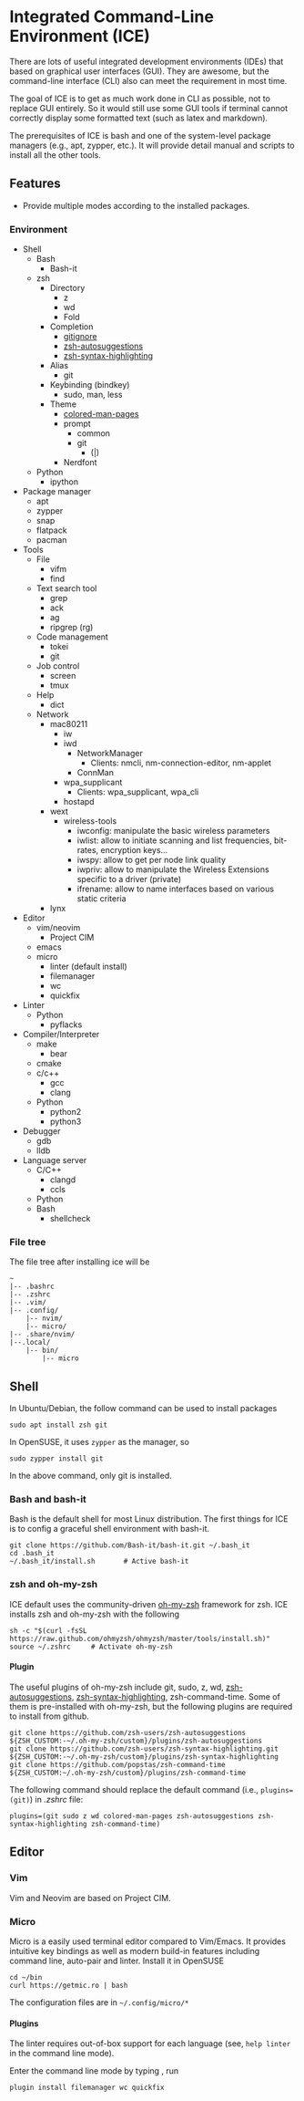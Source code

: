 # Integrated Command-Line Environment (ICE)

There are lots of useful integrated development environments (IDEs) that based on graphical user interfaces (GUI).
They are awesome, but the command-line interface (CLI) also can meet the requirement in most time.

The goal of ICE is to get as much work done in CLI as possible, not to replace GUI entirely.
So it would still use some GUI tools if terminal cannot correctly display some formatted text (such as latex and markdown).

The prerequisites of ICE is bash and one of the system-level package managers (e.g., apt, zypper, etc.).
It will provide detail manual and scripts to install all the other tools.

## Features

- Provide multiple modes according to the installed packages.

### Environment

- Shell
    - Bash
        - Bash-it
    - zsh
        - Directory
            - z
            - wd
            - Fold
        - Completion
            - [gitignore](https://github.com/ohmyzsh/ohmyzsh/blob/master/plugins/gitignore/gitignore.plugin.zsh)
            - [zsh-autosuggestions](https://github.com/zsh-users/zsh-autosuggestions)
            - [zsh-syntax-highlighting](https://github.com/zsh-users/zsh-syntax-highlighting.git)
        - Alias
            - git
        - Keybinding (bindkey)
            - sudo, man, less
        - Theme
            - [colored-man-pages](https://github.com/ohmyzsh/ohmyzsh/blob/master/plugins/colored-man-pages/colored-man-pages.plugin.zsh)
            - prompt
                - common
                - git
                    - (<branch><branch tracking>|<local status>)
            - Nerdfont
    - Python
        - ipython
- Package manager
    - apt
    - zypper
    - snap
    - flatpack
    - pacman
- Tools
    - File
        - vifm
        - find
    - Text search tool
        - grep
        - ack
        - ag
        - ripgrep (rg)
    - Code management
        - tokei
        - git
    - Job control
        - screen
        - tmux
    - Help
        - dict
    - Network
        - mac80211
            - iw
            - iwd
                - NetworkManager
                    - Clients: nmcli, nm-connection-editor, nm-applet
                - ConnMan
            - wpa_supplicant
                - Clients: wpa_supplicant, wpa_cli
            - hostapd
        - wext
            - wireless-tools
                - iwconfig: manipulate the basic wireless parameters
                - iwlist: allow to initiate scanning and list frequencies, bit-rates, encryption keys...
                - iwspy: allow to get per node link quality
                - iwpriv: allow to manipulate the Wireless Extensions specific to a driver (private)
                - ifrename: allow to name interfaces based on various static criteria
        - lynx
- Editor
    - vim/neovim
        - Project CIM
    - emacs
    - micro
        - linter (default install)
        - filemanager
        - wc
        - quickfix
- Linter
    - Python
        - pyflacks
- Compiler/Interpreter
    - make
        - bear
    - cmake
    - c/c++
        - gcc
        - clang
    - Python
        - python2
        - python3
- Debugger
    - gdb
    - lldb
- Language server
    - C/C++
        - clangd
        - ccls
    - Python
    - Bash
        - shellcheck

### File tree

The file tree after installing ice will be

	~
	|-- .bashrc
	|-- .zshrc
	|-- .vim/
	|-- .config/
		|-- nvim/
		|-- micro/
    |-- .share/nvim/
	|--.local/
		|-- bin/
			|-- micro


## Shell

In Ubuntu/Debian, the follow command can be used to install packages

    sudo apt install zsh git

In OpenSUSE, it uses `zypper` as the manager, so 

    sudo zypper install git

In the above command, only git is installed.

### Bash and bash-it

Bash is the default shell for most Linux distribution.
The first things for ICE is to config a graceful shell environment with bash-it.

    git clone https://github.com/Bash-it/bash-it.git ~/.bash_it
    cd .bash_it
    ~/.bash_it/install.sh       # Active bash-it

### zsh and oh-my-zsh

ICE default uses the community-driven [oh-my-zsh](https://ohmyz.sh/) framework for zsh.
ICE installs zsh and oh-my-zsh with the following

    sh -c "$(curl -fsSL https://raw.github.com/ohmyzsh/ohmyzsh/master/tools/install.sh)"
    source ~/.zshrc     # Activate oh-my-zsh

#### Plugin

The useful plugins of oh-my-zsh include git, sudo, z, wd, [zsh-autosuggestions](https://github.com/zsh-users/zsh-autosuggestions), [zsh-syntax-highlighting](https://github.com/zsh-users/zsh-syntax-highlighting.git), zsh-command-time.
Some of them is pre-installed with oh-my-zsh, but the following plugins are required to install from github.

    git clone https://github.com/zsh-users/zsh-autosuggestions ${ZSH_CUSTOM:-~/.oh-my-zsh/custom}/plugins/zsh-autosuggestions
    git clone https://github.com/zsh-users/zsh-syntax-highlighting.git ${ZSH_CUSTOM:-~/.oh-my-zsh/custom}/plugins/zsh-syntax-highlighting
    git clone https://github.com/popstas/zsh-command-time ${ZSH_CUSTOM:~/.oh-my-zsh/custom}/plugins/zsh-command-time

The following command should replace the default command (i.e., `plugins=(git)`) in *.zshrc* file:

    plugins=(git sudo z wd colored-man-pages zsh-autosuggestions zsh-syntax-highlighting zsh-command-time)

## Editor

### Vim

Vim and Neovim are based on Project CIM.

### Micro

Micro is a easily used terminal editor compared to Vim/Emacs.
It provides intuitive key bindings as well as modern build-in features including command line, auto-pair and linter.
Install it in OpenSUSE

	cd ~/bin
	curl https://getmic.ro | bash

The configuration files are in `~/.config/micro/*`

#### Plugins

The linter requires out-of-box support for each language (see, `help linter` in the command line mode).

Enter the command line mode by typing <C-e>, run

	plugin install filemanager wc quickfix
